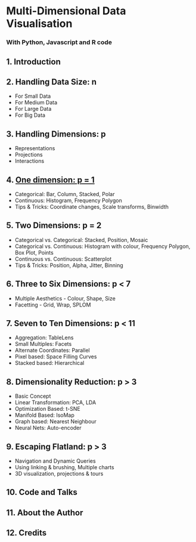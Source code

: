 # Multi-Dimensional Data Visualisation

### With Python, Javascript and R code

## 1. Introduction

## 2. Handling Data Size: n

- For Small Data
- For Medium Data
- For Large Data
- For Big Data

## 3. Handling Dimensions: p

- Representations
- Projections
- Interactions

## 4. [One dimension: p = 1](#04)

* Categorical: Bar, Column, Stacked, Polar
* Continuous: Histogram, Frequency Polygon
* Tips & Tricks: Coordinate changes, Scale transforms, Binwidth

## 5. Two Dimensions: p = 2

* Categorical vs. Categorical: Stacked, Position, Mosaic
* Categorical vs. Continuous: Histogram with colour, Frequency Polygon, Box Plot, Points
* Continuous vs. Continuous: Scatterplot
* Tips & Tricks: Position, Alpha, Jitter, Binning

## 6. Three to Six Dimensions: p < 7

* Multiple Aesthetics - Colour, Shape, Size
* Facetting - Grid, Wrap, SPLOM

## 7. Seven to Ten Dimensions: p < 11

- Aggregation: TableLens
- Small Multiples: Facets 
- Alternate Coordinates: Parallel
- Pixel based: Space Filling Curves
- Stacked based: Hierarchical

## 8. Dimensionality Reduction: p > 3

- Basic Concept
- Linear Transformation: PCA, LDA
- Optimization Based: t-SNE
- Manifold Based: IsoMap
- Graph based: Nearest Neighbour
- Neural Nets: Auto-encoder

## 9. Escaping Flatland: p > 3

- Navigation and Dynamic Queries
- Using linking & brushing, Multiple charts
- 3D visualization, projections & tours

## 10. Code and Talks

## 11. About the Author

## 12. Credits
